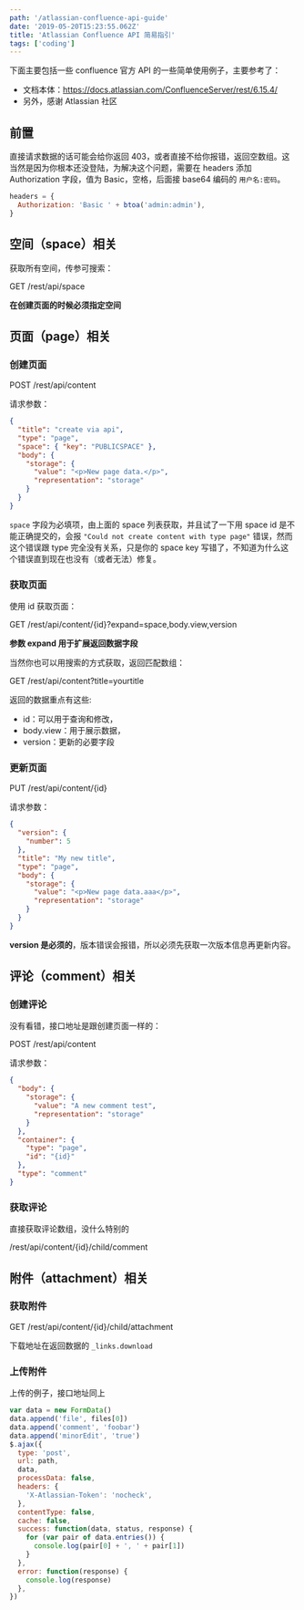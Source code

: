 ```yaml
---
path: '/atlassian-confluence-api-guide'
date: '2019-05-20T15:23:55.062Z'
title: 'Atlassian Confluence API 简易指引'
tags: ['coding']
---
```


下面主要包括一些 confluence 官方 API 的一些简单使用例子，主要参考了：

- 文档本体：https://docs.atlassian.com/ConfluenceServer/rest/6.15.4/
- 另外，感谢 Atlassian 社区

## 前置

直接请求数据的话可能会给你返回 403，或者直接不给你报错，返回空数组。这当然是因为你根本还没登陆，为解决这个问题，需要在 headers 添加 Authorization 字段，值为 Basic，空格，后面接 base64 编码的 `用户名:密码`。

```javascript
headers = {
  Authorization: 'Basic ' + btoa('admin:admin'),
}
```

## 空间（space）相关

获取所有空间，传参可搜索：

GET /rest/api/space

**在创建页面的时候必须指定空间**

## 页面（page）相关

### 创建页面

POST /rest/api/content

请求参数：

```json
{
  "title": "create via api",
  "type": "page",
  "space": { "key": "PUBLICSPACE" },
  "body": {
    "storage": {
      "value": "<p>New page data.</p>",
      "representation": "storage"
    }
  }
}
```

`space` 字段为必填项，由上面的 space 列表获取，并且试了一下用 space id 是不能正确提交的，会报 `"Could not create content with type page"` 错误，然而这个错误跟 type 完全没有关系，只是你的 space key 写错了，不知道为什么这个错误直到现在也没有（或者无法）修复。

### 获取页面

使用 id 获取页面：

GET /rest/api/content/{id}?expand=space,body.view,version

**参数 expand 用于扩展返回数据字段**

当然你也可以用搜索的方式获取，返回匹配数组：

GET /rest/api/content?title=yourtitle

返回的数据重点有这些:

- id：可以用于查询和修改，
- body.view：用于展示数据，
- version：更新的必要字段

### 更新页面

PUT /rest/api/content/{id}

请求参数：

```json
{
  "version": {
    "number": 5
  },
  "title": "My new title",
  "type": "page",
  "body": {
    "storage": {
      "value": "<p>New page data.aaa</p>",
      "representation": "storage"
    }
  }
}
```

**version 是必须的**，版本错误会报错，所以必须先获取一次版本信息再更新内容。

## 评论（comment）相关

### 创建评论

没有看错，接口地址是跟创建页面一样的：

POST /rest/api/content

请求参数：

```json
{
  "body": {
    "storage": {
      "value": "A new comment test",
      "representation": "storage"
    }
  },
  "container": {
    "type": "page",
    "id": "{id}"
  },
  "type": "comment"
}
```

### 获取评论

直接获取评论数组，没什么特别的

/rest/api/content/{id}/child/comment

## 附件（attachment）相关

### 获取附件

GET /rest/api/content/{id}/child/attachment

下载地址在返回数据的 `_links.download`

### 上传附件

上传的例子，接口地址同上

```javascript
var data = new FormData()
data.append('file', files[0])
data.append('comment', 'foobar')
data.append('minorEdit', 'true')
$.ajax({
  type: 'post',
  url: path,
  data,
  processData: false,
  headers: {
    'X-Atlassian-Token': 'nocheck',
  },
  contentType: false,
  cache: false,
  success: function(data, status, response) {
    for (var pair of data.entries()) {
      console.log(pair[0] + ', ' + pair[1])
    }
  },
  error: function(response) {
    console.log(response)
  },
})
```
